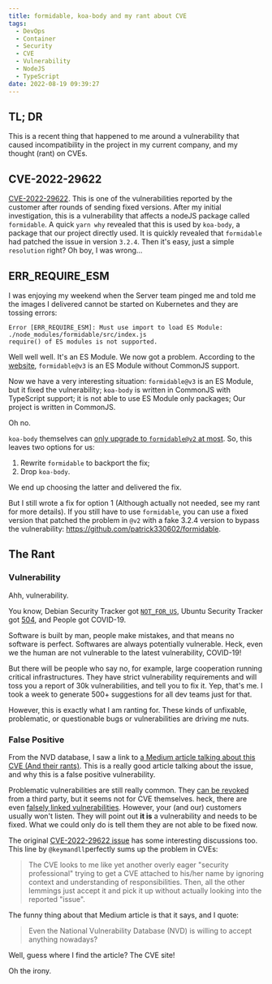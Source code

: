 ```yaml
---
title: formidable, koa-body and my rant about CVE
tags:
  - DevOps
  - Container
  - Security
  - CVE
  - Vulnerability
  - NodeJS
  - TypeScript
date: 2022-08-19 09:39:27
---
```



## TL; DR

This is a recent thing that happened to me around a vulnerability that caused incompatibility in the project in my current company, and my thought (rant) on CVEs.

## CVE-2022-29622

[CVE-2022-29622](https://cve.mitre.org/cgi-bin/cvename.cgi?name=CVE-2022-29622). This is one of the vulnerabilities reported by the customer after rounds of sending fixed versions. After my initial investigation, this is a vulnerability that affects a nodeJS package called `formidable`. A quick `yarn why` revealed that this is used by `koa-body`, a package that our project directly used. It is quickly revealed that `formidable` had patched the issue in version  `3.2.4`. Then it's easy, just a simple `resolution` right? Oh boy, I was wrong...

## ERR_REQUIRE_ESM

I was enjoying my weekend when the Server team pinged me and told me the images I delivered cannot be started on Kubernetes and they are tossing errors:

```
Error [ERR_REQUIRE_ESM]: Must use import to load ES Module: ./node_modules/formidable/src/index.js
require() of ES modules is not supported.
```

Well well well. It's an ES Module. We now got a problem. According to the [website](https://github.com/node-formidable/formidable/blob/master/VERSION_NOTES.md), `formidable@v3` is an ES Module without CommonJS support. 

Now we have a very interesting situation:
`formidable@v3` is an ES Module, but it fixed the vulnerability;
`koa-body` is written in CommonJS with TypeScript support; it is not able to use ES Module only packages;
Our project is written in CommonJS.

Oh no.

`koa-body` themselves can [only upgrade to `formidable@v2` at most](https://github.com/koajs/koa-body/issues/200). So, this leaves two options for us:

1. Rewrite `formidable` to backport the fix;
2. Drop `koa-body`.

We end up choosing the latter and delivered the fix.

But I still wrote a fix for option 1 (Although actually not needed, see my rant for more details). If you still have to use `formidable`, you can use a fixed version that patched the problem in `@v2` with a fake 3.2.4 version to bypass the vulnerability: <https://github.com/patrick330602/formidable>.

## The Rant

### Vulnerability

Ahh, vulnerability. 

You know, Debian Security Tracker got [`NOT_FOR_US`](https://security-team.debian.org/security_tracker.html#issues-not-for-us-nfu), Ubuntu Security Tracker got [504](https://twitter.com/callmepkwu/status/1547484325297659904?s=21&t=4owCSw55sgiNKxU10AV_8g), and People got COVID-19.

Software is built by man, people make mistakes, and that means no software is perfect. Softwares are always potentially vulnerable. Heck, even we the human are not vulnerable to the latest vulnerability, COVID-19! 

But there will be people who say no, for example, large cooperation running critical infrastructures. They have strict vulnerability requirements and will toss you a report of 30k vulnerabilities, and tell you to fix it. Yep, that's me. I took a week to generate 500+ suggestions for all dev teams just for that. 

However, this is exactly what I am ranting for. These kinds of unfixable, problematic, or questionable bugs or vulnerabilities are driving me nuts.

### False Positive

From the NVD database, I saw a link to [a Medium article talking about this CVE (And their rants)](https://medium.com/@zsolt.imre/is-cybersecurity-the-next-supply-chain-vulnerability-9a00de745022). This is a really good article talking about the issue, and why this is a false positive vulnerability. 

Problematic vulnerabilities are still really common. They [can be revoked](https://security.snyk.io/vuln/SNYK-JS-FORMIDABLE-2838956) from a third party, but it seems not for CVE themselves. heck, there are even [falsely linked vulnerabilities](https://github.com/anchore/grype/issues/446). However, your (and our) customers usually won't listen. They will point out **it is** a vulnerability and needs to be fixed. What we could only do is tell them they are not able to be fixed now. 

The original [CVE-2022-29622 issue](https://github.com/node-formidable/formidable/issues/856) has some interesting discussions too. This line by `@keymandll`perfectly sums up the problem in CVEs:

> The CVE looks to me like yet another overly eager "security professional" trying to get a CVE attached to his/her name by ignoring context and understanding of responsibilities. Then, all the other lemmings just accept it and pick it up without actually looking into the reported "issue".

The funny thing about that Medium article is that it says, and I quote:

> Even the National Vulnerability Database (NVD) is willing to accept anything nowadays?

Well, guess where I find the article? The CVE site!

Oh the irony.